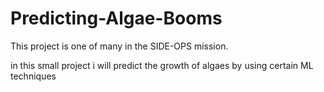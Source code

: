 # Predicting-Algae-Booms
This project is one of  many in the SIDE-OPS mission.

in this small project  i will predict the growth of algaes by using certain ML techniques 
